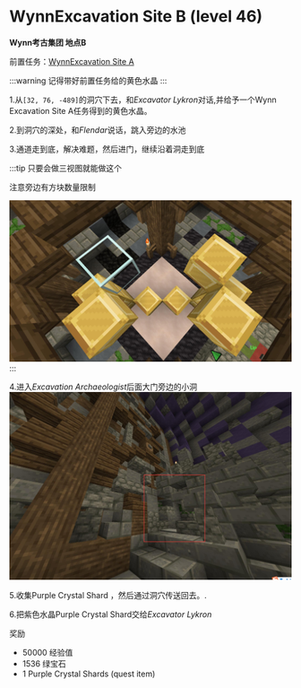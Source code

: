 # WynnExcavation Site B (level 46)
**Wynn考古集团 地点B**

前置任务：[WynnExcavation Site A](/WynncraftCNguide/quests/lvl41-50/level%2046%20-%20WynnExcavation%20Site%20B.html)

:::warning
记得带好前置任务给的黄色水晶
:::

1.从`[32, 76, -489]`的洞穴下去，和*Excavator Lykron*对话,并给予一个Wynn Excavation Site A任务得到的黄色水晶。

2.到洞穴的深处，和*Flendar*说话，跳入旁边的水池

3.通道走到底，解决难题，然后进门，继续沿着洞走到底

:::tip
只要会做三视图就能做这个

注意旁边有方块数量限制

![应该看得懂吧.jpg](../../.vuepress/public/assets/img/lvl46-1.jpg)
:::

4.进入*Excavation Archaeologist*后面大门旁边的小洞
![](../../.vuepress/public/assets/img/lvl46-2.jpg)

5.收集Purple Crystal Shard ，然后通过洞穴传送回去。.

6.把紫色水晶Purple Crystal Shard交给*Excavator Lykron*

奖励
+ 50000 经验值
+ 1536 绿宝石
+ 1 Purple Crystal Shards (quest item)
